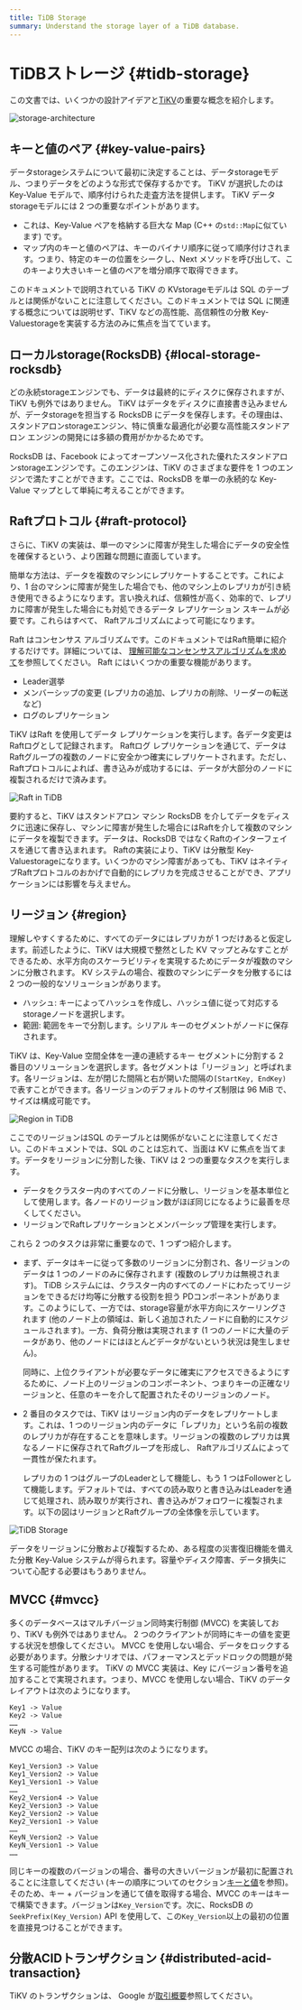 ```yaml
---
title: TiDB Storage
summary: Understand the storage layer of a TiDB database.
---
```


# TiDBストレージ {#tidb-storage}

この文書では、いくつかの設計アイデアと[TiKV](https://github.com/tikv/tikv)の重要な概念を紹介します。

![storage-architecture](https://download.pingcap.com/images/docs/tidb-storage-architecture-1.png)

## キーと値のペア {#key-value-pairs}

データstorageシステムについて最初に決定することは、データstorageモデル、つまりデータをどのような形式で保存するかです。 TiKV が選択したのは Key-Value モデルで、順序付けられた走査方法を提供します。 TiKV データstorageモデルには 2 つの重要なポイントがあります。

-   これは、Key-Value ペアを格納する巨大な Map (C++ の`std::Map`に似ています) です。
-   マップ内のキーと値のペアは、キーのバイナリ順序に従って順序付けされます。つまり、特定のキーの位置をシークし、Next メソッドを呼び出して、このキーより大きいキーと値のペアを増分順序で取得できます。

このドキュメントで説明されている TiKV の KVstorageモデルは SQL のテーブルとは関係がないことに注意してください。このドキュメントでは SQL に関連する概念については説明せず、TiKV などの高性能、高信頼性の分散 Key-Valuestorageを実装する方法のみに焦点を当てています。

## ローカルstorage(RocksDB) {#local-storage-rocksdb}

どの永続storageエンジンでも、データは最終的にディスクに保存されますが、TiKV も例外ではありません。 TiKV はデータをディスクに直接書き込みませんが、データstorageを担当する RocksDB にデータを保存します。その理由は、スタンドアロンstorageエンジン、特に慎重な最適化が必要な高性能スタンドアロン エンジンの開発には多額の費用がかかるためです。

RocksDB は、Facebook によってオープンソース化された優れたスタンドアロンstorageエンジンです。このエンジンは、TiKV のさまざまな要件を 1 つのエンジンで満たすことができます。ここでは、RocksDB を単一の永続的な Key-Value マップとして単純に考えることができます。

## Raftプロトコル {#raft-protocol}

さらに、TiKV の実装は、単一のマシンに障害が発生した場合にデータの安全性を確保するという、より困難な問題に直面しています。

簡単な方法は、データを複数のマシンにレプリケートすることです。これにより、1 台のマシンに障害が発生した場合でも、他のマシン上のレプリカが引き続き使用できるようになります。言い換えれば、信頼性が高く、効率的で、レプリカに障害が発生した場合にも対処できるデータ レプリケーション スキームが必要です。これらはすべて、 Raftアルゴリズムによって可能になります。

Raft はコンセンサス アルゴリズムです。このドキュメントではRaft簡単に紹介するだけです。詳細については、 [理解可能なコンセンサスアルゴリズムを求めて](https://raft.github.io/raft.pdf)を参照してください。 Raft にはいくつかの重要な機能があります。

-   Leader選挙
-   メンバーシップの変更 (レプリカの追加、レプリカの削除、リーダーの転送など)
-   ログのレプリケーション

TiKV はRaft を使用してデータ レプリケーションを実行します。各データ変更はRaftログとして記録されます。 Raftログ レプリケーションを通じて、データはRaftグループの複数のノードに安全かつ確実にレプリケートされます。ただし、 Raftプロトコルによれば、書き込みが成功するには、データが大部分のノードに複製されるだけで済みます。

![Raft in TiDB](https://download.pingcap.com/images/docs/tidb-storage-1.png)

要約すると、TiKV はスタンドアロン マシン RocksDB を介してデータをディスクに迅速に保存し、マシンに障害が発生した場合にはRaftを介して複数のマシンにデータを複製できます。データは、RocksDB ではなくRaftのインターフェイスを通じて書き込まれます。 Raftの実装により、TiKV は分散型 Key-Valuestorageになります。いくつかのマシン障害があっても、TiKV はネイティブRaftプロトコルのおかげで自動的にレプリカを完成させることができ、アプリケーションには影響を与えません。

## リージョン {#region}

理解しやすくするために、すべてのデータにはレプリカが 1 つだけあると仮定します。前述したように、TiKV は大規模で整然とした KV マップとみなすことができるため、水平方向のスケーラビリティを実現するためにデータが複数のマシンに分散されます。 KV システムの場合、複数のマシンにデータを分散するには 2 つの一般的なソリューションがあります。

-   ハッシュ: キーによってハッシュを作成し、ハッシュ値に従って対応するstorageノードを選択します。
-   範囲: 範囲をキーで分割します。シリアル キーのセグメントがノードに保存されます。

TiKV は、Key-Value 空間全体を一連の連続するキー セグメントに分割する 2 番目のソリューションを選択します。各セグメントは「リージョン」と呼ばれます。各リージョンは、左が閉じた間隔と右が開いた間隔の`[StartKey, EndKey)`で表すことができます。各リージョンのデフォルトのサイズ制限は 96 MiB で、サイズは構成可能です。

![Region in TiDB](https://download.pingcap.com/images/docs/tidb-storage-2.png)

ここでのリージョンはSQL のテーブルとは関係がないことに注意してください。このドキュメントでは、SQL のことは忘れて、当面は KV に焦点を当てます。データをリージョンに分割した後、TiKV は 2 つの重要なタスクを実行します。

-   データをクラスター内のすべてのノードに分散し、リージョンを基本単位として使用します。各ノードのリージョン数がほぼ同じになるように最善を尽くしてください。
-   リージョンでRaftレプリケーションとメンバーシップ管理を実行します。

これら 2 つのタスクは非常に重要なので、1 つずつ紹介します。

-   まず、データはキーに従って多数のリージョンに分割され、各リージョンのデータは 1 つのノードのみに保存されます (複数のレプリカは無視されます)。 TiDB システムには、クラスター内のすべてのノードにわたってリージョンをできるだけ均等に分散する役割を担う PDコンポーネントがあります。このようにして、一方では、storage容量が水平方向にスケーリングされます (他のノード上の領域は、新しく追加されたノードに自動的にスケジュールされます)。一方、負荷分散は実現されます (1 つのノードに大量のデータがあり、他のノードにはほとんどデータがないという状況は発生しません)。

    同時に、上位クライアントが必要なデータに確実にアクセスできるようにするために、ノード上のリージョンのコンポーネント、つまりキーの正確なリージョンと、任意のキーを介して配置されたそのリージョンのノード。

-   2 番目のタスクでは、TiKV はリージョン内のデータをレプリケートします。これは、1 つのリージョン内のデータに「レプリカ」という名前の複数のレプリカが存在することを意味します。リージョンの複数のレプリカは異なるノードに保存されてRaftグループを形成し、 Raftアルゴリズムによって一貫性が保たれます。

    レプリカの 1 つはグループのLeaderとして機能し、もう 1 つはFollowerとして機能します。デフォルトでは、すべての読み取りと書き込みはLeaderを通じて処理され、読み取りが実行され、書き込みがフォロワーに複製されます。以下の図はリージョンとRaftグループの全体像を示しています。

![TiDB Storage](https://download.pingcap.com/images/docs/tidb-storage-3.png)

データをリージョンに分散および複製するため、ある程度の災害復旧機能を備えた分散 Key-Value システムが得られます。容量やディスク障害、データ損失について心配する必要はもうありません。

## MVCC {#mvcc}

多くのデータベースはマルチバージョン同時実行制御 (MVCC) を実装しており、TiKV も例外ではありません。 2 つのクライアントが同時にキーの値を変更する状況を想像してください。 MVCC を使用しない場合、データをロックする必要があります。分散シナリオでは、パフォーマンスとデッドロックの問題が発生する可能性があります。 TiKV の MVCC 実装は、Key にバージョン番号を追加することで実現されます。つまり、MVCC を使用しない場合、TiKV のデータ レイアウトは次のようになります。

```
Key1 -> Value
Key2 -> Value
……
KeyN -> Value
```

MVCC の場合、TiKV のキー配列は次のようになります。

```
Key1_Version3 -> Value
Key1_Version2 -> Value
Key1_Version1 -> Value
……
Key2_Version4 -> Value
Key2_Version3 -> Value
Key2_Version2 -> Value
Key2_Version1 -> Value
……
KeyN_Version2 -> Value
KeyN_Version1 -> Value
……
```

同じキーの複数のバージョンの場合、番号の大きいバージョンが最初に配置されることに注意してください (キーの順序についてのセクション[キーと値](#key-value-pairs)を参照)。そのため、キー + バージョンを通じて値を取得する場合、MVCC のキーはキーで構築できます。バージョンは`Key_Version`です。次に、RocksDB の`SeekPrefix(Key_Version)` API を使用して、この`Key_Version`以上の最初の位置を直接見つけることができます。

## 分散ACIDトランザクション {#distributed-acid-transaction}

TiKV のトランザクションは、 Google が[取引概要](/transaction-overview.md)参照してください。
